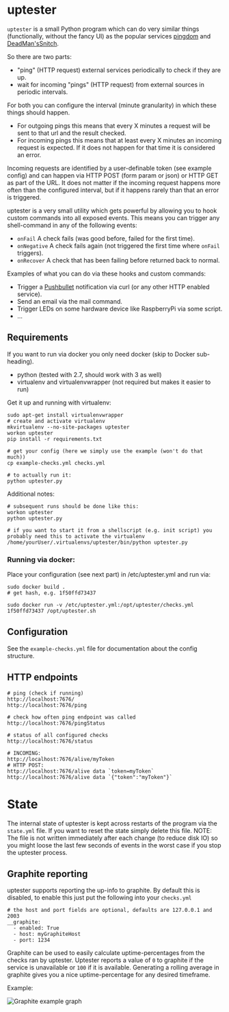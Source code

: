 # uptester

`uptester` is a small Python program which can do very similar things (functionally, without the fancy UI) as the popular services [pingdom](https://www.pingdom.com/) and [DeadMan'sSnitch](https://deadmanssnitch.com/).

So there are two parts:
* "ping" (HTTP request) external services periodically to check if they are up.
* wait for incoming "pings" (HTTP request) from external sources in periodic intervals.

For both you can configure the interval (minute granularity) in which these things should happen.
* For outgoing pings this means that every X minutes a request will be sent to that url and the result checked.
* For incoming pings this means that at least every X minutes an incoming request is expected. If it does not happen for that time it is considered an error.

Incoming requests are identified by a user-definable token (see example config) and can happen via HTTP POST (form param or json) or HTTP GET as part of the URL.
It does not matter if the incoming request happens more often than the configured interval, but if it happens rarely than that an error is triggered.

uptester is a very small utility which gets powerful by allowing you to hook custom commands into all exposed events. This means you can trigger any shell-command in any of the following events:
* `onFail` A check fails (was good before, failed for the first time).
* `onNegative` A check fails again (not triggered the first time where `onFail` triggers).
* `onRecover` A check that has been failing before returned back to normal.

Examples of what you can do via these hooks and custom commands:

* Trigger a [Pushbullet](https://www.pushbullet.com/) notification via curl (or any other HTTP enabled service).
* Send an email via the mail command.
* Trigger LEDs on some hardware device like RaspberryPi via some script.
* ...

## Requirements

If you want to run via docker you only need docker (skip to Docker sub-heading).

* python (tested with 2.7, should work with 3 as well)
* virtualenv and virtualenvwrapper (not required but makes it easier to run)

Get it up and running with virtualenv:

	sudo apt-get install virtualenvwrapper
	# create and activate virtualenv
	mkvirtualenv --no-site-packages uptester
	workon uptester
	pip install -r requirements.txt

	# get your config (here we simply use the example (won't do that much))
	cp example-checks.yml checks.yml

	# to actually run it:
	python uptester.py

Additional notes:

	# subsequent runs should be done like this:
	workon uptester
	python uptester.py

	# if you want to start it from a shellscript (e.g. init script) you probably need this to activate the virtualenv
	/home/yourUser/.virtualenvs/uptester/bin/python uptester.py

### Running via docker:

Place your configuration (see next part) in /etc/uptester.yml and run via:

	sudo docker build .
	# get hash, e.g. 1f50ffd73437

	sudo docker run -v /etc/uptester.yml:/opt/uptester/checks.yml 1f50ffd73437 /opt/uptester.sh

## Configuration

See the `example-checks.yml` file for documentation about the config structure.

## HTTP endpoints

	# ping (check if running)
    http://localhost:7676/
    http://localhost:7676/ping

    # check how often ping endpoint was called
    http://localhost:7676/pingStatus

    # status of all configured checks
	http://localhost:7676/status    

	# INCOMING:
	http://localhost:7676/alive/myToken
	# HTTP POST:
	http://localhost:7676/alive data `token=myToken`
	http://localhost:7676/alive data `{"token":"myToken"}`

# State

The internal state of uptester is kept across restarts of the program via the `state.yml` file. If you want to reset the state simply delete this file.
NOTE: The file is not written immediately after each change (to reduce disk IO) so you might loose the last few seconds of events in the worst case if you stop the uptester process.

## Graphite reporting

uptester supports reporting the up-info to graphite. By default this is disabled, to enable this just put the following into your `checks.yml`

	# the host and port fields are optional, defaults are 127.0.0.1 and 2003
	__graphite:
	  - enabled: True
	  - host: myGraphiteHost
	  - port: 1234

Graphite can be used to easily calculate uptime-percentages from the checks ran by uptester. Uptester reports a value of `0` to graphite if the service is unavailable or `100` if it is available. Generating a rolling average in graphite gives you a nice uptime-percentage for any desired timeframe.

Example:

![Graphite example graph](https://i.imgur.com/wSEwZK3.png)
